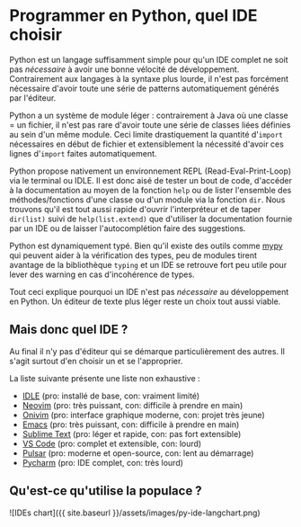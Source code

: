 # Programmer en Python, quel IDE choisir

Python est un langage suffisamment simple pour qu'un IDE complet ne soit pas *nécessaire* à avoir une bonne vélocité de
développement. Contrairement aux langages à la syntaxe plus lourde, il n'est pas forcément nécessaire d'avoir toute une
série de patterns automatiquement générés par l'éditeur.

Python a un système de module léger : contrairement à Java où une classe = un fichier, il n'est pas rare d'avoir toute
une série de classes liées définies au sein d'un même module. Ceci limite drastiquement la quantité d'`import`
nécessaires en début de fichier et extensiblement la nécessité d'avoir ces lignes d'`import` faites automatiquement.

Python propose nativement un environnement REPL (Read-Eval-Print-Loop) via le terminal ou IDLE. Il est donc aisé de
tester un bout de code, d'accéder à la documentation au moyen de la fonction `help` ou de lister l'ensemble des
méthodes/fonctions d'une classe ou d'un module via la fonction `dir`. Nous trouvons qu'il est tout aussi rapide
d'ouvrir l'interpréteur et de taper `dir(list)` suivi de `help(list.extend)` que d'utiliser la documentation fournie
par un IDE ou de laisser l'autocomplétion faire des suggestions.

Python est dynamiquement typé. Bien qu'il existe des outils comme [mypy](http://mypy-lang.org) qui peuvent aider à la
vérification des types, peu de modules tirent avantage de la bibliothèque `typing` et un IDE se retrouve fort peu utile
pour lever des warning en cas d'incohérence de types.

Tout ceci explique pourquoi un IDE n'est pas *nécessaire* au développement en Python. Un éditeur de texte plus léger
reste un choix tout aussi viable.

## Mais donc quel IDE ?

Au final il n'y pas d'éditeur qui se démarque particulièrement des autres. Il s'agit surtout d'en choisir un et se
l'approprier.

La liste suivante présente une liste non exhaustive :

* [IDLE](https://docs.python.org/3/library/idle.html) (pro: installé de base, con: vraiment limité)
* [Neovim](https://neovim.io/) (pro: très puissant, con: difficile à prendre en main)
* [Onivim](https://v2.onivim.io/) (pro: interface graphique moderne, con: projet très jeune)
* [Emacs](https://www.gnu.org/software/emacs/) (pro: très puissant, con: difficile à prendre en main)
* [Sublime Text](https://www.sublimetext.com) (pro: léger et rapide, con: pas fort extensible)
* [VS Code](https://code.visualstudio.com/) (pro: complet et extensible, con: lourd)
* [Pulsar](https://pulsar-edit.dev/) (pro: moderne et open-source, con: lent au démarrage)
* [Pycharm](https://www.jetbrains.com/pycharm/) (pro: IDE complet, con: très lourd)

## Qu'est-ce qu'utilise la populace ?

![IDEs chart]({{ site.baseurl }}/assets/images/py-ide-langchart.png)
